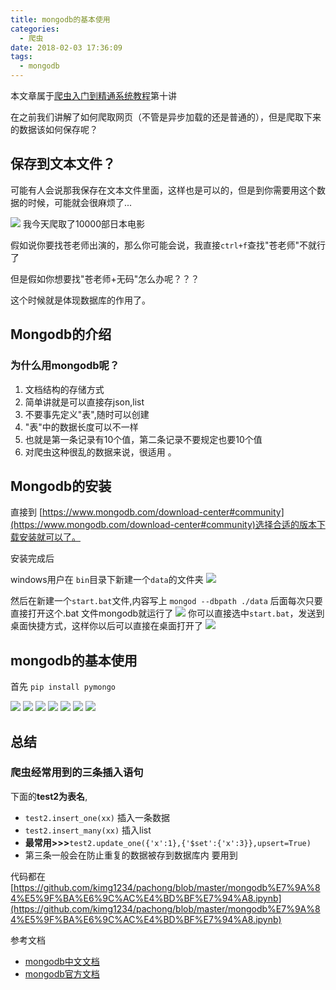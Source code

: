 ```yaml
---
title: mongodb的基本使用
categories:
  - 爬虫
date: 2018-02-03 17:36:09
tags:
  - mongodb
---
```

本文章属于[爬虫入门到精通系统教程](https://zhuanlan.zhihu.com/p/25296437)第十讲

在之前我们讲解了如何爬取网页（不管是异步加载的还是普通的），但是爬取下来的数据该如何保存呢？

## 保存到文本文件？

可能有人会说那我保存在文本文件里面，这样也是可以的，但是到你需要用这个数据的时候，可能就会很麻烦了...

![](http://ww1.sinaimg.cn/large/cfc08357gy1fo3e7zp2qwj208z0bu0uj.jpg)
我今天爬取了10000部日本电影

假如说你要找苍老师出演的，那么你可能会说，我直接`ctrl+f`查找"苍老师"不就行了

但是假如你想要找"苍老师+无码"怎么办呢？？？

这个时候就是体现数据库的作用了。

## Mongodb的介绍

### 为什么用mongodb呢？
1. 文档结构的存储方式
1. 简单讲就是可以直接存json,list
2. 不要事先定义"表",随时可以创建
3. "表"中的数据长度可以不一样
1. 也就是第一条记录有10个值，第二条记录不要规定也要10个值
2. 对爬虫这种很乱的数据来说，很适用 。

## Mongodb的安装

直接到 [https://www.mongodb.com/download-center#community](https://www.mongodb.com/download-center#community)选择合适的版本下载安装就可以了。

安装完成后

windows用户在
`bin`目录下新建一个`data`的文件夹
![](http://ww1.sinaimg.cn/large/cfc08357gy1feoqdlmycmj20et0f9aaq.jpg)

然后在新建一个`start.bat`文件,内容写上
`mongod --dbpath ./data`
后面每次只要直接打开这个.bat 文件mongodb就运行了
![](http://ww1.sinaimg.cn/large/cfc08357gy1feoqfgpnajj20mn0czq3i.jpg)
你可以直接选中`start.bat`，发送到桌面快捷方式，这样你以后可以直接在桌面打开了
![](http://ww1.sinaimg.cn/large/cfc08357gy1feoqid02mpj20qq0ifabn.jpg)
## mongodb的基本使用

首先 `pip install pymongo`

![](http://ww1.sinaimg.cn/large/cfc08357gy1feoqkudq2zj20jb0bvq33.jpg)
![](http://ww1.sinaimg.cn/large/cfc08357gy1feoqlm5lokj20rv0jg3yy.jpg)
![](http://ww1.sinaimg.cn/large/cfc08357gy1feoqm6dds3j20rp0agwen.jpg)
![](http://ww1.sinaimg.cn/large/cfc08357gy1feoqnkyg24j20xv0idq3l.jpg)
![](http://ww1.sinaimg.cn/large/cfc08357gy1feoqnkv3jsj20ye0hxwez.jpg)
![](http://ww1.sinaimg.cn/large/cfc08357gy1feoqnkxqzij20ss0g374s.jpg)
![](http://ww1.sinaimg.cn/large/cfc08357gy1feoqnl1sjdj20wx0gngm9.jpg)

## 总结
### 爬虫经常用到的三条插入语句

下面的**test2为表名**,

- `test2.insert_one(xx)` 插入一条数据
- `test2.insert_many(xx)` 插入list
- **最常用>>>**`test2.update_one({'x':1},{'$set':{'x':3}},upsert=True)`
- 第三条一般会在防止重复的数据被存到数据库内 要用到

代码都在 [https://github.com/kimg1234/pachong/blob/master/mongodb%E7%9A%84%E5%9F%BA%E6%9C%AC%E4%BD%BF%E7%94%A8.ipynb](https://github.com/kimg1234/pachong/blob/master/mongodb%E7%9A%84%E5%9F%BA%E6%9C%AC%E4%BD%BF%E7%94%A8.ipynb)

参考文档

- [mongodb中文文档](http://www.runoob.com/mongodb/mongodb-tutorial.html)
- [mongodb官方文档](https://api.mongodb.com/python/current/api/pymongo/collection.html#pymongo.collection.Collection.find_one_and_update)

